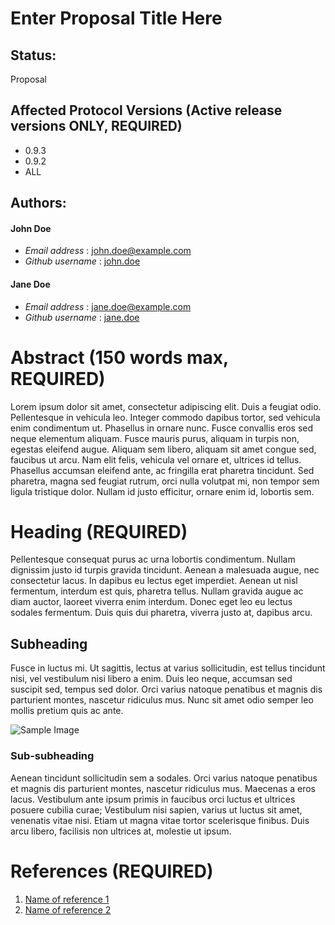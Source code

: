 # Enter Proposal Title Here

## Status:
Proposal

## Affected Protocol Versions (Active release versions ONLY, REQUIRED)
* 0.9.3
* 0.9.2
* ALL

## Authors:

#### John Doe 
* _Email address_ : john.doe@example.com
* _Github username_ : [john.doe](https://github.com/john.doe)

#### Jane Doe 
* _Email address_ : jane.doe@example.com
* _Github username_ : [jane.doe](https://github.com/jane.doe)

# Abstract (150 words max, REQUIRED)

Lorem ipsum dolor sit amet, consectetur adipiscing elit. Duis a feugiat odio. Pellentesque in vehicula leo. Integer commodo dapibus tortor, sed vehicula enim condimentum ut. Phasellus in ornare nunc. Fusce convallis eros sed neque elementum aliquam. Fusce mauris purus, aliquam in turpis non, egestas eleifend augue. Aliquam sem libero, aliquam sit amet congue sed, faucibus ut arcu. Nam elit felis, vehicula vel ornare et, ultrices id tellus. Phasellus accumsan eleifend ante, ac fringilla erat pharetra tincidunt. Sed pharetra, magna sed feugiat rutrum, orci nulla volutpat mi, non tempor sem ligula tristique dolor. Nullam id justo efficitur, ornare enim id, lobortis sem.

# Heading (REQUIRED)

Pellentesque consequat purus ac urna lobortis condimentum. Nullam dignissim justo id turpis gravida tincidunt. Aenean a malesuada augue, nec consectetur lacus. In dapibus eu lectus eget imperdiet. Aenean ut nisl fermentum, interdum est quis, pharetra tellus. Nullam gravida augue ac diam auctor, laoreet viverra enim interdum. Donec eget leo eu lectus sodales fermentum. Duis quis dui pharetra, viverra justo at, dapibus arcu.

## Subheading
Fusce in luctus mi. Ut sagittis, lectus at varius sollicitudin, est tellus tincidunt nisi, vel vestibulum nisi libero a enim. Duis leo neque, accumsan sed suscipit sed, tempus sed dolor. Orci varius natoque penatibus et magnis dis parturient montes, nascetur ridiculus mus. Nunc sit amet odio semper leo mollis pretium quis ac ante.

![Sample Image](https://github.com/beckn/DSEP-Specification/blob/v0.5.1-draft/docs/images/sample.png)


### Sub-subheading
Aenean tincidunt sollicitudin sem a sodales. Orci varius natoque penatibus et magnis dis parturient montes, nascetur ridiculus mus. Maecenas a eros lacus. Vestibulum ante ipsum primis in faucibus orci luctus et ultrices posuere cubilia curae; Vestibulum nisi sapien, varius ut luctus sit amet, venenatis vitae nisi. Etiam ut magna vitae tortor scelerisque finibus. Duis arcu libero, facilisis non ultrices at, molestie ut ipsum.


# References (REQUIRED)

1. [Name of reference 1](https://URL/to/reference)
2. [Name of reference 2](https://URL/to/reference)

